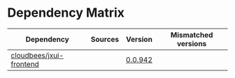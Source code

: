# Dependency Matrix

Dependency | Sources | Version | Mismatched versions
---------- | ------- | ------- | -------------------
[cloudbees/jxui-frontend](https://github.com/cloudbees/jxui-frontend) |  | [0.0.942]() | 
